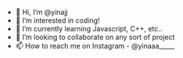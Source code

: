- 👋 Hi, I’m @yinajj
- 👀 I’m interested in coding!
- 🌱 I’m currently learning Javascript, C++, etc..
- 💞️ I’m looking to collaborate on any sort of project
- 📫 How to reach me on Instagram - @yinaaa_____

<!---
yinajj/yinajj is a ✨ special ✨ repository because its `README.md` (this file) appears on your GitHub profile.
You can click the Preview link to take a look at your changes.
--->
